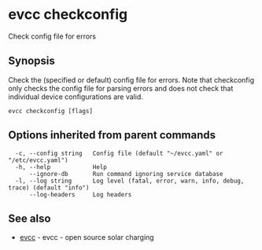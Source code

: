 # evcc checkconfig

Check config file for errors

## Synopsis

Check the (specified or default) config file for errors. Note that
	       checkconfig only checks the config file for parsing errors and does
		   not check that individual device configurations are valid.

```
evcc checkconfig [flags]
```

## Options inherited from parent commands

```
  -c, --config string   Config file (default "~/evcc.yaml" or "/etc/evcc.yaml")
  -h, --help            Help
      --ignore-db       Run command ignoring service database
  -l, --log string      Log level (fatal, error, warn, info, debug, trace) (default "info")
      --log-headers     Log headers
```

## See also

* [evcc](evcc.md)	 - evcc - open source solar charging


